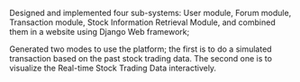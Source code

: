 Designed and implemented four sub-systems: User module, Forum module, Transaction module, Stock Information Retrieval Module, and combined them in a website using Django Web framework;

Generated two modes to use the platform; the first is to do a simulated transaction based on the past stock trading data. The second one is to visualize the Real-time Stock Trading Data interactively.
